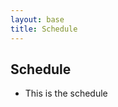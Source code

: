 ```yaml
---
layout: base
title: Schedule
---
```

## Schedule
- This is the schedule
<!DOCTYPE html>
<html>
<head>
    <title>Schedule Example</title>
</head>
<body>
    <div id="message"></div>
    <script>
        // Function to display a message
        function showMessage() {
            const messageDiv = document.getElementById('message');
            messageDiv.innerHTML = 'Hello, World!';
        }
        // Schedule to display the message every second
        function startSchedule() {
            showMessage(); // Display the message immediately
            setInterval(showMessage, 1000); // Repeat every 1000 milliseconds (1 second)
        }
        // Start the schedule when the page loads
        window.onload = startSchedule;
    </script>
</body>
</html>
